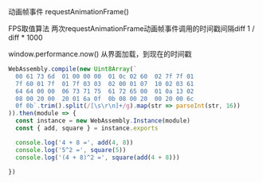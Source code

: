 动画帧事件
requestAnimationFrame()

FPS取值算法
两次requestAnimationFrame动画帧事件调用的时间戳间隔diff
1 / diff * 1000

window.performance.now() 从界面加载，到现在的时间戳


```js 使用wasm将二进制码解析为javascript对象
WebAssembly.compile(new Uint8Array(`
  00 61 73 6d  01 00 00 00  01 0c 02 60  02 7f 7f 01
  7f 60 01 7f  01 7f 03 03  02 00 01 07  10 02 03 61
  64 64 00 00  06 73 71 75  61 72 65 00  01 0a 13 02
  08 00 20 00  20 01 6a 0f  0b 08 00 20  00 20 00 6c
  0f 0b`.trim().split(/[\s\r\n]+/g).map(str => parseInt(str, 16))
)).then(module => {
  const instance = new WebAssembly.Instance(module)
  const { add, square } = instance.exports

  console.log('4 + 8 =', add(4, 8))
  console.log('5^2 =', square(5))
  console.log('(4 + 8)^2 =', square(add(4 + 8)))

})
```
